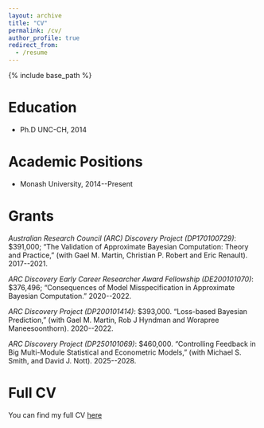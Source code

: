 ```yaml
---
layout: archive
title: "CV"
permalink: /cv/
author_profile: true
redirect_from:
  - /resume
---
```


{% include base_path %}

Education
======
* Ph.D UNC-CH, 2014

Academic Positions
======
* Monash University, 2014--Present


Grants
======
 *Australian Research Council (ARC) Discovery Project (DP170100729)*: \$391,000; “The Validation of Approximate Bayesian Computation: Theory and Practice,” (with Gael M. Martin, Christian P. Robert and Eric Renault). 2017--2021.	

 *ARC Discovery Early Career Researcher Award Fellowship (DE200101070)*: \$376,496; “Consequences of Model Misspecification in Approximate Bayesian Computation.” 2020--2022.

 *ARC Discovery Project (DP200101414)*: \$393,000. “Loss-based Bayesian Prediction,” (with Gael M. Martin, Rob J Hyndman and Worapree Maneesoonthorn). 2020--2022.

 *ARC Discovery Project (DP250101069)*: \$460,000. “Controlling Feedback in Big Multi-Module Statistical and Econometric Models,” (with Michael S. Smith, and David J. Nott). 2025--2028.  

Full CV
======
You can find my full CV [here](https://github.com/dtfrazier/dtfrazier.github.io/blob/master/files/cv_Frazier.pdf)
